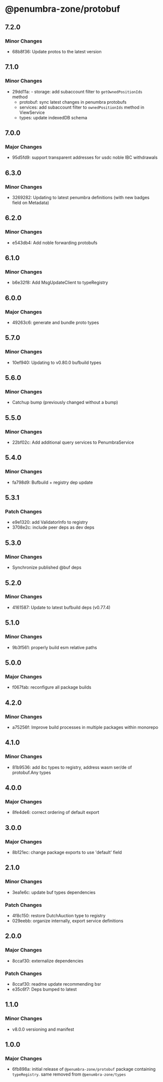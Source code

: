 # @penumbra-zone/protobuf

## 7.2.0

### Minor Changes

- 68b8f36: Update protos to the latest version

## 7.1.0

### Minor Changes

- 29dd11a: - storage: add subaccount filter to `getOwnedPositionIds` method
  - protobuf: sync latest changes in penumbra protobufs
  - services: add subaccount filter to `ownedPositionIds` method in ViewService
  - types: update indexedDB schema

## 7.0.0

### Major Changes

- 95d5fd9: support transparent addresses for usdc noble IBC withdrawals

## 6.3.0

### Minor Changes

- 3269282: Updating to latest penumbra definitions (with new badges field on Metadata)

## 6.2.0

### Minor Changes

- e543db4: Add noble forwarding protobufs

## 6.1.0

### Minor Changes

- b6e32f8: Add MsgUpdateClient to typeRegistry

## 6.0.0

### Major Changes

- 49263c6: generate and bundle proto types

## 5.7.0

### Minor Changes

- 10ef940: Updating to v0.80.0 bufbuild types

## 5.6.0

### Minor Changes

- Catchup bump (previously changed without a bump)

## 5.5.0

### Minor Changes

- 22bf02c: Add additional query services to PenumbraService

## 5.4.0

### Minor Changes

- fa798d9: Bufbuild + registry dep update

## 5.3.1

### Patch Changes

- e9e1320: add ValidatorInfo to registry
- 3708e2c: include peer deps as dev deps

## 5.3.0

### Minor Changes

- Synchronize published @buf deps

## 5.2.0

### Minor Changes

- 4161587: Update to latest bufbuild deps (v0.77.4)

## 5.1.0

### Minor Changes

- 9b3f561: properly build esm relative paths

## 5.0.0

### Major Changes

- f067fab: reconfigure all package builds

## 4.2.0

### Minor Changes

- a75256f: Improve build processes in multiple packages within monorepo

## 4.1.0

### Minor Changes

- 81b9536: add ibc types to registry, address wasm ser/de of protobuf.Any types

## 4.0.0

### Major Changes

- 8fe4de6: correct ordering of default export

## 3.0.0

### Major Changes

- 8b121ec: change package exports to use 'default' field

## 2.1.0

### Minor Changes

- 3ea1e6c: update buf types dependencies

### Patch Changes

- 4f8c150: restore DutchAuction type to registry
- 029eebb: organize internally, export service definitions

## 2.0.0

### Major Changes

- 8ccaf30: externalize dependencies

### Patch Changes

- 8ccaf30: readme update recommending bsr
- e35c6f7: Deps bumped to latest

## 1.1.0

### Minor Changes

- v8.0.0 versioning and manifest

## 1.0.0

### Major Changes

- 6fb898a: initial release of `@penumbra-zone/protobuf` package containing `typeRegistry`. same removed from `@penumbra-zone/types`

